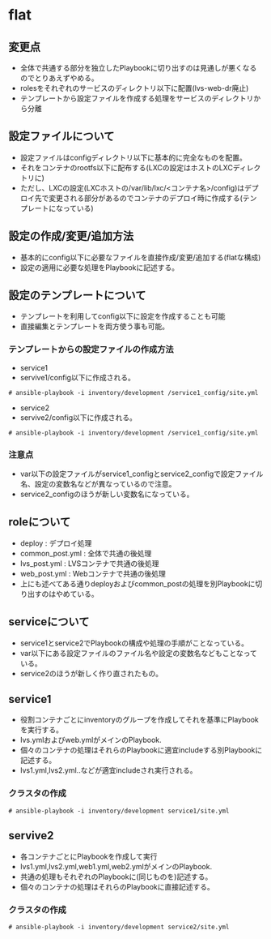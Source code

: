 # flat
## 変更点

* 全体で共通する部分を独立したPlaybookに切り出すのは見通しが悪くなるのでとりあえずやめる。
* rolesをそれぞれのサービスのディレクトリ以下に配置(lvs-web-dr廃止)
* テンプレートから設定ファイルを作成する処理をサービスのディレクトリから分離

## 設定ファイルについて
* 設定ファイルはconfigディレクトリ以下に基本的に完全なものを配置。
* それをコンテナのrootfs以下に配布する(LXCの設定はホストのLXCディレクトリに)
 * ただし、LXCの設定(LXCホストの/var/lib/lxc/<コンテナ名>/config)はデプロイ先で変更される部分があるのでコンテナのデプロイ時に作成する(テンプレートになっている)

## 設定の作成/変更/追加方法
* 基本的にconfig以下に必要なファイルを直接作成/変更/追加する(flatな構成)
* 設定の適用に必要な処理をPlaybookに記述する。

## 設定のテンプレートについて
* テンプレートを利用してconfig以下に設定を作成することも可能
* 直接編集とテンプレートを両方使う事も可能。
### テンプレートからの設定ファイルの作成方法
* service1
 * servive1/config以下に作成される。
```
# ansible-playbook -i inventory/development /service1_config/site.yml
```
* service2
 * servive2/config以下に作成される。
```
# ansible-playbook -i inventory/development /service1_config/site.yml
```
### 注意点
* var以下の設定ファイルがservice1_configとservice2_configで設定ファイル名、設定の変数名などが異なっているので注意。
* service2_configのほうが新しい変数名になっている。
## roleについて
* deploy : デプロイ処理
* common_post.yml : 全体で共通の後処理
* lvs_post.yml : LVSコンテナで共通の後処理
* web_post.yml : Webコンテナで共通の後処理
 * 上にも述べてある通りdeployおよびcommon_postの処理を別Playbookに切り出すのはやめている。

## serviceについて
* service1とservice2でPlaybookの構成や処理の手順がことなっている。
* var以下にある設定ファイルのファイル名や設定の変数名などもことなっている。
 * service2のほうが新しく作り直されたもの。

## service1
* 役割コンテナごとにinventoryのグループを作成してそれを基準にPlaybookを実行する。 
 * lvs.ymlおよびweb.ymlがメインのPlaybook.
 * 個々のコンテナの処理はそれらのPlaybookに適宜includeする別Playbookに記述する。
  * lvs1.yml,lvs2.yml..などが適宜includeされ実行される。
  
### クラスタの作成
```
# ansible-playbook -i inventory/development service1/site.yml
```

## servive2
* 各コンテナごとにPlaybookを作成して実行
 * lvs1.yml,lvs2.yml,web1.yml,web2.ymlがメインのPlaybook.
 * 共通の処理もそれぞれのPlaybookに(同じものを)記述する。
 * 個々のコンテナの処理はそれらのPlaybookに直接記述する。

### クラスタの作成
```
# ansible-playbook -i inventory/development service2/site.yml
```
